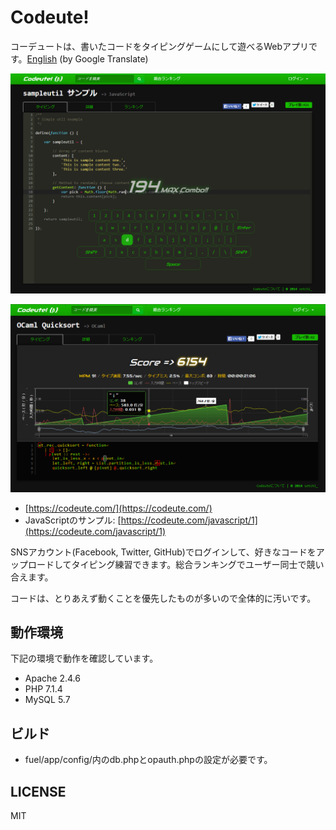 # Codeute!
コーデュートは、書いたコードをタイピングゲームにして遊べるWebアプリです。[English](https://translate.google.com/translate?sl=ja&tl=en&u=https://github.com/setchi/codeute) (by Google Translate)

![Codeute! result](assets/img/codeute_typing.png "Codeute! result")

![Codeute! result](assets/img/codeute_result.png "Codeute! result")

* [https://codeute.com/](https://codeute.com/)
 * JavaScriptのサンプル: [https://codeute.com/javascript/1](https://codeute.com/javascript/1)

SNSアカウント(Facebook, Twitter, GitHub)でログインして、好きなコードをアップロードしてタイピング練習できます。総合ランキングでユーザー同士で競い合えます。

コードは、とりあえず動くことを優先したものが多いので全体的に汚いです。

## 動作環境
下記の環境で動作を確認しています。

* Apache 2.4.6
* PHP 7.1.4
* MySQL 5.7

## ビルド
* fuel/app/config/内のdb.phpとopauth.phpの設定が必要です。

## LICENSE
MIT
